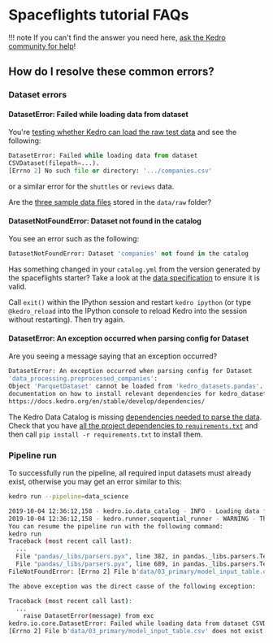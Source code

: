 # Spaceflights tutorial FAQs

!!! note
    If you can't find the answer you need here, [ask the Kedro community for help](https://slack.kedro.org)!

## How do I resolve these common errors?

### Dataset errors
#### DatasetError: Failed while loading data from dataset
You're [testing whether Kedro can load the raw test data](../tutorials/set_up_data.md#test-that-kedro-can-load-the-data) and see the following:

```python
DatasetError: Failed while loading data from dataset
CSVDataset(filepath=...).
[Errno 2] No such file or directory: '.../companies.csv'
```

or a similar error for the `shuttles` or `reviews` data.

Are the [three sample data files](../tutorials/set_up_data.md#project-datasets) stored in the `data/raw` folder?

#### DatasetNotFoundError: Dataset not found in the catalog

You see an error such as the following:

```python
DatasetNotFoundError: Dataset 'companies' not found in the catalog
```

Has something changed in your `catalog.yml` from the version generated by the spaceflights starter? Take a look at the [data specification](../tutorials/set_up_data.md#dataset-registration) to ensure it is valid.


Call `exit()` within the IPython session and restart `kedro ipython` (or type `@kedro_reload` into the IPython console to reload Kedro into the session without restarting). Then try again.


#### DatasetError: An exception occurred when parsing config for Dataset

Are you seeing a message saying that an exception occurred?

```bash
DatasetError: An exception occurred when parsing config for Dataset
'data_processing.preprocessed_companies':
Object 'ParquetDataset' cannot be loaded from 'kedro_datasets.pandas'. Please see the
documentation on how to install relevant dependencies for kedro_datasets.pandas.ParquetDataset:
https://docs.kedro.org/en/stable/develop/dependencies/
```

The Kedro Data Catalog is missing [dependencies needed to parse the data](../develop/dependencies.md#install-dependencies-related-to-the-data-catalog). Check that you have [all the project dependencies to `requirements.txt`](./tutorial_template.md#install-project-dependencies) and then call `pip install -r requirements.txt` to install them.

### Pipeline run

To successfully run the pipeline, all required input datasets must already exist, otherwise you may get an error similar to this:


```bash
kedro run --pipeline=data_science

2019-10-04 12:36:12,158 - kedro.io.data_catalog - INFO - Loading data from `model_input_table` (CSVDataset)...
2019-10-04 12:36:12,158 - kedro.runner.sequential_runner - WARNING - There are 3 nodes that have not run.
You can resume the pipeline run with the following command:
kedro run
Traceback (most recent call last):
  ...
  File "pandas/_libs/parsers.pyx", line 382, in pandas._libs.parsers.TextReader.__cinit__
  File "pandas/_libs/parsers.pyx", line 689, in pandas._libs.parsers.TextReader._setup_parser_source
FileNotFoundError: [Errno 2] File b'data/03_primary/model_input_table.csv' does not exist: b'data/03_primary/model_input_table.csv'

The above exception was the direct cause of the following exception:

Traceback (most recent call last):
  ...
    raise DatasetError(message) from exc
kedro.io.core.DatasetError: Failed while loading data from dataset CSVDataset(filepath=data/03_primary/model_input_table.csv, save_args={'index': False}).
[Errno 2] File b'data/03_primary/model_input_table.csv' does not exist: b'data/03_primary/model_input_table.csv'
```

